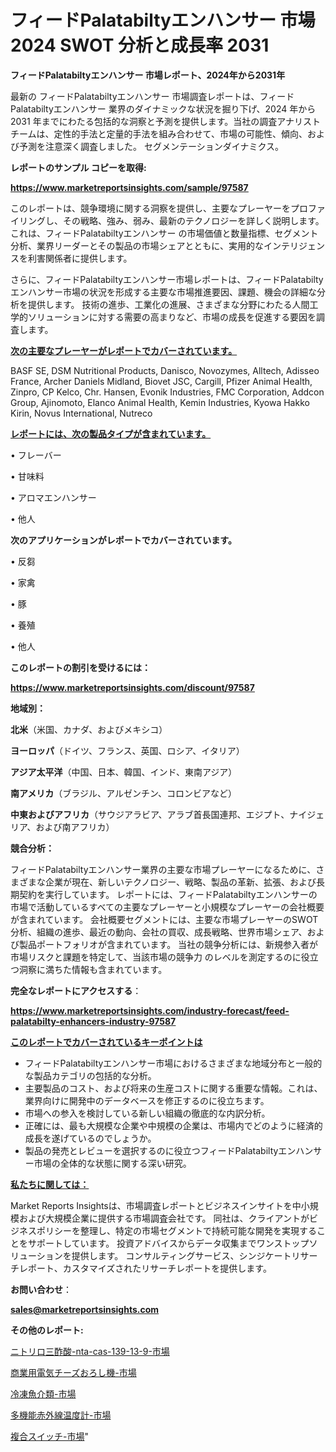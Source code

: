 # フィードPalatabiltyエンハンサー 市場 2024 SWOT 分析と成長率 2031

<strong>フィードPalatabiltyエンハンサー 市場レポート、2024年から2031年</strong>

最新の フィードPalatabiltyエンハンサー 市場調査レポートは、フィードPalatabiltyエンハンサー 業界のダイナミックな状況を掘り下げ、2024 年から 2031 年までにわたる包括的な洞察と予測を提供します。当社の調査アナリスト チームは、定性的手法と定量的手法を組み合わせて、市場の可能性、傾向、および予測を注意深く調査しました。 セグメンテーションダイナミクス。



<strong>レポートのサンプル コピーを取得:</strong> <a href=https://www.marketreportsinsights.com/sample/97587>

<strong><u>https://www.marketreportsinsights.com/sample/97587</u></strong></a>

このレポートは、競争環境に関する洞察を提供し、主要なプレーヤーをプロファイリングし、その戦略、強み、弱み、最新のテクノロジーを詳しく説明します。 これは、フィードPalatabiltyエンハンサー の市場価値と数量指標、セグメント分析、業界リーダーとその製品の市場シェアとともに、実用的なインテリジェンスを利害関係者に提供します。

さらに、フィードPalatabiltyエンハンサー市場レポートは、フィードPalatabiltyエンハンサー市場の状況を形成する主要な市場推進要因、課題、機会の詳細な分析を提供します。 技術の進歩、工業化の進展、さまざまな分野にわたる人間工学的ソリューションに対する需要の高まりなど、市場の成長を促進する要因を調査します。



<strong><u>次の主要なプレーヤーがレポートでカバーされています。</u></strong>

BASF SE, DSM Nutritional Products, Danisco, Novozymes, Alltech, Adisseo France, Archer Daniels Midland, Biovet JSC, Cargill, Pfizer Animal Health, Zinpro, CP Kelco, Chr. Hansen, Evonik Industries, FMC Corporation, Addcon Group, Ajinomoto, Elanco Animal Health, Kemin Industries, Kyowa Hakko Kirin, Novus International, Nutreco



<strong><u><b>レポートには、次の製品タイプが含まれています。</b></u></strong>

• フレーバー

• 甘味料

• アロマエンハンサー

• 他人



<strong><b>次のアプリケーションがレポートでカバーされています。</b></strong>

• 反芻

• 家禽

• 豚

• 養殖

• 他人



<strong><b>このレポートの割引を受けるには：</b></strong><a href=https://www.marketreportsinsights.com/discount/97587>

<strong><u>https://www.marketreportsinsights.com/discount/97587</u></strong></a>



<strong>地域別：</strong>



<strong>北米</strong>（米国、カナダ、およびメキシコ）



<strong>ヨーロッパ</strong>（ドイツ、フランス、英国、ロシア、イタリア）



<strong>アジア太平洋</strong>（中国、日本、韓国、インド、東南アジア）



<strong>南アメリカ</strong>（ブラジル、アルゼンチン、コロンビアなど）



<strong>中東およびアフリカ</strong>（サウジアラビア、アラブ首長国連邦、エジプト、ナイジェリア、および南アフリカ）



<strong>競合分析：</strong>

フィードPalatabiltyエンハンサー業界の主要な市場プレーヤーになるために、さまざまな企業が現在、新しいテクノロジー、戦略、製品の革新、拡張、および長期契約を実行しています。 レポートには、フィードPalatabiltyエンハンサーの市場で活動しているすべての主要なプレーヤーと小規模なプレーヤーの会社概要が含まれています。 会社概要セグメントには、主要な市場プレーヤーのSWOT分析、組織の進歩、最近の動向、会社の買収、成長戦略、世界市場シェア、および製品ポートフォリオが含まれています。 当社の競争分析には、新規参入者が市場リスクと課題を特定して、当該市場の競争力 のレベルを測定するのに役立つ洞察に満ちた情報も含まれています。



<strong>完全なレポートにアクセスする</strong>：

<a href=https://www.marketreportsinsights.com/industry-forecast/feed-palatabilty-enhancers-industry-97587>

<strong><u>https://www.marketreportsinsights.com/industry-forecast/feed-palatabilty-enhancers-industry-97587</u></strong></a>



<strong><u><b>このレポートでカバーされているキーポイントは</b></u></strong>
<ul>
  <li>フィードPalatabiltyエンハンサー市場におけるさまざまな地域分布と一般的な製品カテゴリの包括的な分析。</li>
  <li>主要製品のコスト、および将来の生産コストに関する重要な情報。これは、業界向けに開発中のデータベースを修正するのに役立ちます。</li>
  <li>市場への参入を検討している新しい組織の徹底的な内訳分析。</li>
  <li>正確には、最も大規模な企業や中規模の企業は、市場内でどのように経済的成長を遂げているのでしょうか。</li>
  <li>製品の発売とレビューを選択するのに役立つフィードPalatabiltyエンハンサー市場の全体的な状態に関する深い研究。</li>
</ul>


<strong><u><b>私たちに関しては：</b></u></strong>

Market Reports Insightsは、市場調査レポートとビジネスインサイトを中小規模および大規模企業に提供する市場調査会社です。 同社は、クライアントがビジネスポリシーを整理し、特定の市場セグメントで持続可能な開発を実現することをサポートしています。 投資アドバイスからデータ収集までワンストップソリューションを提供します。 コンサルティングサービス、シンジケートリサーチレポート、カスタマイズされたリサーチレポートを提供します。



<strong><b>お問い合わせ</b></strong>：

<a href=mailto:sales@marketreportsinsights.com>

<strong><u>sales@marketreportsinsights.com</u></strong></a>



<strong>その他のレポート:</strong>

<a href=https://www.linkedin.com/pulse/ニトリロ三酢酸-nta-cas-139-13-9-市場-2023-最新の-eqb9f/>ニトリロ三酢酸-nta-cas-139-13-9-市場</a>

<a href=https://www.linkedin.com/pulse/商業用電気チーズおろし機-市場-2030-年までの需要に焦点を当てた-2023-6yeyf/>商業用電気チーズおろし機-市場</a>

<a href=https://www.linkedin.com/pulse/冷凍魚介類-市場-2023-収益と成長ドライバー-2030-data-dive-discoveries-24-analysis-0usef/>冷凍魚介類-市場</a>

<a href=https://www.linkedin.com/pulse/多機能赤外線温度計-市場-2023-年のダイナミクスとビジネストレンド-2030-shwkf/>多機能赤外線温度計-市場</a>

<a href=https://www.linkedin.com/pulse/複合スイッチ-市場-2030-年までの需要に焦点を当てた-2023-年調査レポート-ykacf/>複合スイッチ-市場</a>"
